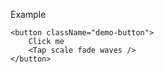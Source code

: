 Example

    <button className="demo-button">
        Click me
        <Tap scale fade waves />
    </button>